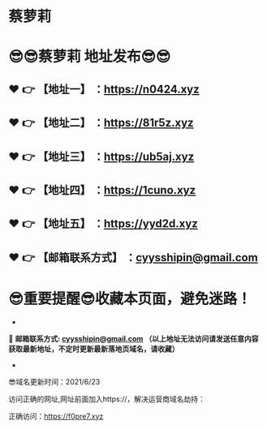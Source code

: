 # 蔡萝莉
:sunglasses::sunglasses:蔡萝莉 地址发布:sunglasses::sunglasses:
==
:heart: :point_right: 【地址一】 ：https://n0424.xyz
------
:heart: :point_right: 【地址二】 ：https://81r5z.xyz
------
:heart: :point_right: 【地址三】 ：https://ub5aj.xyz
------
:heart: :point_right: 【地址四】 ：https://1cuno.xyz
------
:heart: :point_right: 【地址五】 ：https://yyd2d.xyz
------
:heart: :point_right: 【邮箱联系方式】 ：cyysshipin@gmail.com
------
:sunglasses:重要提醒:sunglasses:收藏本页面，避免迷路！
==

-

:e-mail: __邮箱联系方式: cyysshipin@gmail.com （以上地址无法访问请发送任意内容获取最新地址，不定时更新最新落地页域名，请收藏）__

-

:sunglasses:域名更新时间：2021/6/23

访问正确的网址,网址前面加入https://，解决运营商域名劫持：

正确访问：https://f0pre7.xyz


